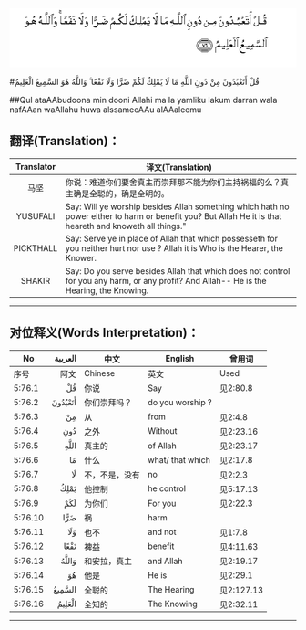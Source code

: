 ![005:076](images/005_076.gif)

#قُلْ أَتَعْبُدُونَ مِنْ دُونِ اللَّهِ مَا لَا يَمْلِكُ لَكُمْ ضَرًّا وَلَا نَفْعًا ۚ وَاللَّهُ هُوَ السَّمِيعُ الْعَلِيمُ 

##Qul ataAAbudoona min dooni Allahi ma la yamliku lakum darran wala nafAAan waAllahu huwa alssameeAAu alAAaleemu 

## 翻译(Translation)：

| Translator | 译文(Translation)                                            |
| :--------: | ------------------------------------------------------------ |
|    马坚    | 你说：难道你们要舍真主而崇拜那不能为你们主持祸福的么？真主确是全聪的，确是全明的。 |
|  YUSUFALI  | Say: Will ye worship besides Allah something which hath no power either to harm or benefit you? But Allah He it is that heareth and knoweth all things." |
| PICKTHALL  | Say: Serve ye in place of Allah that which possesseth for you neither hurt nor use ? Allah it is Who is the Hearer, the Knower. |
|   SHAKIR   | Say: Do you serve besides Allah that which does not control for you any harm, or any profit? And Allah-- He is the Hearing, the Knowing. |

---

## 对位释义(Words Interpretation)：

| No   | العربية | 中文    | English | 曾用词 |
| ---- | ------: | ------- | ------- | ------ |
| 序号 |    阿文 | Chinese | 英文    | Used   |
| 5:76.1  | قُلْ      | 你说           | Say              | 见2:80.8   |
| 5:76.2  | أَتَعْبُدُونَ | 你们崇拜吗？   | do you worship ? |            |
| 5:76.3  | مِنْ      | 从             | from             | 见2:4.8    |
| 5:76.4  | دُونِ     | 之外           | Without          | 见2:23.16  |
| 5:76.5  | اللَّهِ    | 真主的         | of Allah         | 见2:23.17  |
| 5:76.6  | مَا      | 什么           | what/ that which | 见2:17.8   |
| 5:76.7  | لَا      | 不，不是，没有 | no               | 见2:2.3    |
| 5:76.8  | يَمْلِكُ    | 他控制         | he control       | 见5:17.13  |
| 5:76.9  | لَكُمْ     | 为你们         | For you          | 见2:22.3   |
| 5:76.10 | ضَرًّا     | 祸             | harm             |            |
| 5:76.11 | وَلَا     | 也不           | and not          | 见1:7.8    |
| 5:76.12 | نَفْعًا    | 裨益           | benefit          | 见4:11.63  |
| 5:76.13 | وَاللَّهُ   | 和安拉，真主   | and Allah        | 见2:19.17  |
| 5:76.14 | هُوَ      | 他是           | He is            | 见2:29.1   |
| 5:76.15 | السَّمِيعُ  | 全聪的         | The Hearing      | 见2:127.13 |
| 5:76.16 | الْعَلِيمُ  | 全知的         | The Knowing      | 见2:32.11  |

---
